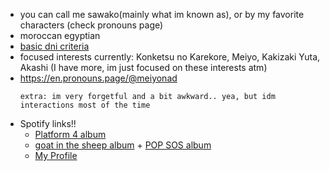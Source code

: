 - you can call me sawako(mainly what im known as), or by my favorite characters (check pronouns page)
- moroccan egyptian
- [basic dni criteria](https://basic-dni.crd.co/)
- focused interests currently: Konketsu no Karekore, Meiyo, Kakizaki Yuta, Akashi (I have more, im just focused on these interests atm)
- https://en.pronouns.page/@meiyonad
  ~~~
  extra: im very forgetful and a bit awkward.. yea, but idm interactions most of the time
  ~~~
- Spotify links!! 
  - [Platform 4 album](https://open.spotify.com/album/3JyxUkZuUZWh9EVOXxY9g2?si=veIxuRuiSRSds8XyHMbSUg)
  - [goat in the sheep album](https://open.spotify.com/album/1cAsOL7IYDQ1oN5lcHfODl?si=SWxga4usStGjxj1BgKU4yQ) + [POP SOS album](https://open.spotify.com/album/1ACDDPrYJOLfcNupnBz1CT?si=4ZmxfqVBQeOz8h3TBapLgw)
  - [My Profile](https://open.spotify.com/user/315euavfnk44afknjsrbqxvzqptm?si=5989034d91444023)
